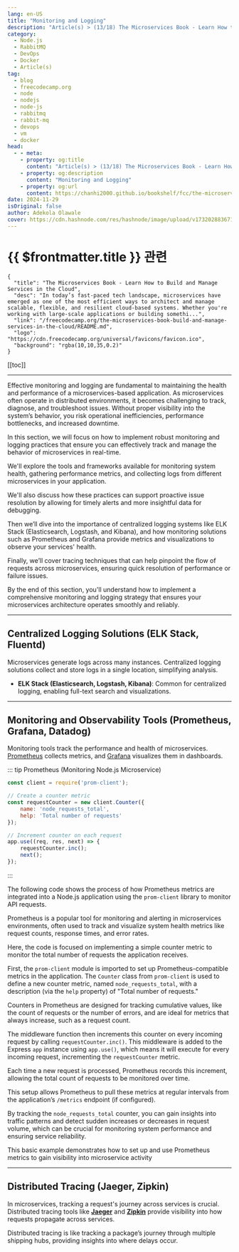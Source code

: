 ```yaml
---
lang: en-US
title: "Monitoring and Logging"
description: "Article(s) > (13/18) The Microservices Book - Learn How to Build and Manage Services in the Cloud" 
category:
  - Node.js
  - RabbitMQ
  - DevOps
  - Docker
  - Article(s)
tag:
  - blog
  - freecodecamp.org
  - node
  - nodejs
  - node-js
  - rabbitmq
  - rabbit-mq
  - devops
  - vm
  - docker
head:
  - - meta:
    - property: og:title
      content: "Article(s) > (13/18) The Microservices Book - Learn How to Build and Manage Services in the Cloud"
    - property: og:description
      content: "Monitoring and Logging"
    - property: og:url
      content: https://chanhi2000.github.io/bookshelf/fcc/the-microservices-book-build-and-manage-services-in-the-cloud/monitoring-and-logging.html
date: 2024-11-29
isOriginal: false
author: Adekola Olawale
cover: https://cdn.hashnode.com/res/hashnode/image/upload/v1732028836710/aedce669-1e41-4bb1-8619-6994ed741b5c.png
---
```


# {{ $frontmatter.title }} 관련

```component VPCard
{
  "title": "The Microservices Book - Learn How to Build and Manage Services in the Cloud",
  "desc": "In today’s fast-paced tech landscape, microservices have emerged as one of the most efficient ways to architect and manage scalable, flexible, and resilient cloud-based systems. Whether you're working with large-scale applications or building somethi...",
  "link": "/freecodecamp.org/the-microservices-book-build-and-manage-services-in-the-cloud/README.md",
  "logo": "https://cdn.freecodecamp.org/universal/favicons/favicon.ico",
  "background": "rgba(10,10,35,0.2)"
}
```

[[toc]]

---

<SiteInfo
  name="The Microservices Book - Learn How to Build and Manage Services in the Cloud"
  desc="In today’s fast-paced tech landscape, microservices have emerged as one of the most efficient ways to architect and manage scalable, flexible, and resilient cloud-based systems. Whether you're working with large-scale applications or building somethi..."
  url="https://freecodecamp.org/news/the-microservices-book-build-and-manage-services-in-the-cloud#heading-monitoring-and-logging"
  logo="https://cdn.freecodecamp.org/universal/favicons/favicon.ico"
  preview="https://cdn.hashnode.com/res/hashnode/image/upload/v1732028836710/aedce669-1e41-4bb1-8619-6994ed741b5c.png"/>

Effective monitoring and logging are fundamental to maintaining the health and performance of a microservices-based application. As microservices often operate in distributed environments, it becomes challenging to track, diagnose, and troubleshoot issues. Without proper visibility into the system’s behavior, you risk operational inefficiencies, performance bottlenecks, and increased downtime.

In this section, we will focus on how to implement robust monitoring and logging practices that ensure you can effectively track and manage the behavior of microservices in real-time.

We'll explore the tools and frameworks available for monitoring system health, gathering performance metrics, and collecting logs from different microservices in your application.

We'll also discuss how these practices can support proactive issue resolution by allowing for timely alerts and more insightful data for debugging.

Then we’ll dive into the importance of centralized logging systems like ELK Stack (Elasticsearch, Logstash, and Kibana), and how monitoring solutions such as Prometheus and Grafana provide metrics and visualizations to observe your services' health.

Finally, we’ll cover tracing techniques that can help pinpoint the flow of requests across microservices, ensuring quick resolution of performance or failure issues.

By the end of this section, you'll understand how to implement a comprehensive monitoring and logging strategy that ensures your microservices architecture operates smoothly and reliably.

---

## Centralized Logging Solutions (ELK Stack, Fluentd)

Microservices generate logs across many instances. Centralized logging solutions collect and store logs in a single location, simplifying analysis.

- **ELK Stack (Elasticsearch, Logstash, Kibana)**: Common for centralized logging, enabling full-text search and visualizations.

---

## Monitoring and Observability Tools (Prometheus, Grafana, Datadog)

Monitoring tools track the performance and health of microservices. [<VPIcon icon="iconfont icon-prometheus"/>Prometheus](https://prometheus.io/) collects metrics, and [<VPIcon icon="iconfont icon-grafana"/>Grafana](https://grafana.com/) visualizes them in dashboards.

::: tip Prometheus (Monitoring Node.js Microservice)

```js
const client = require('prom-client');

// Create a counter metric
const requestCounter = new client.Counter({
    name: 'node_requests_total',
    help: 'Total number of requests'
});

// Increment counter on each request
app.use((req, res, next) => {
    requestCounter.inc();
    next();
});
```

:::

The following code shows the process of how Prometheus metrics are integrated into a Node.js application using the `prom-client` library to monitor API requests.

Prometheus is a popular tool for monitoring and alerting in microservices environments, often used to track and visualize system health metrics like request counts, response times, and error rates.

Here, the code is focused on implementing a simple counter metric to monitor the total number of requests the application receives.

First, the `prom-client` module is imported to set up Prometheus-compatible metrics in the application. The `Counter` class from `prom-client` is used to define a new counter metric, named `node_requests_total`, with a description (via the `help` property) of "Total number of requests."

Counters in Prometheus are designed for tracking cumulative values, like the count of requests or the number of errors, and are ideal for metrics that always increase, such as a request count.

The middleware function then increments this counter on every incoming request by calling `requestCounter.inc()`. This middleware is added to the Express `app` instance using `app.use()`, which means it will execute for every incoming request, incrementing the `requestCounter` metric.

Each time a new request is processed, Prometheus records this increment, allowing the total count of requests to be monitored over time.

This setup allows Prometheus to pull these metrics at regular intervals from the application’s `/metrics` endpoint (if configured).

By tracking the `node_requests_total` counter, you can gain insights into traffic patterns and detect sudden increases or decreases in request volume, which can be crucial for monitoring system performance and ensuring service reliability.

This basic example demonstrates how to set up and use Prometheus metrics to gain visibility into microservice activity

---

## Distributed Tracing (Jaeger, Zipkin)

In microservices, tracking a request's journey across services is crucial. Distributed tracing tools like [**Jaeger**](https://jaegertracing.io/) and [**Zipkin**](https://zipkin.io/) provide visibility into how requests propagate across services.

Distributed tracing is like tracking a package’s journey through multiple shipping hubs, providing insights into where delays occur.
